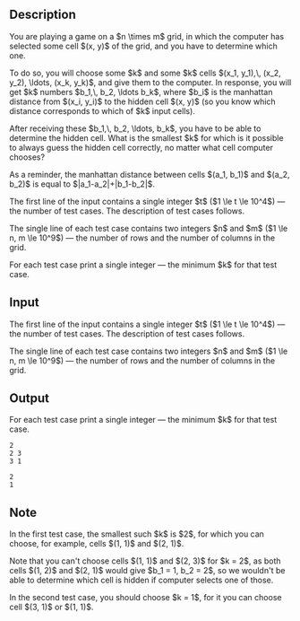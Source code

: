 ## Description

<div><p>You are playing a game on a $n \times m$ grid, in which the computer has selected some cell $(x, y)$ of the grid, and you have to determine which one. </p><p>To do so, you will choose some $k$ and some $k$ cells $(x_1, y_1),\, (x_2, y_2), \ldots, (x_k, y_k)$, and give them to the computer. In response, you will get $k$ numbers $b_1,\, b_2, \ldots b_k$, where $b_i$ is the manhattan distance from $(x_i, y_i)$ to the hidden cell $(x, y)$ (so you know which distance corresponds to which of $k$ input cells). </p><p>After receiving these $b_1,\, b_2, \ldots, b_k$, you have to be able to determine the hidden cell. What is the smallest $k$ for which is it possible to always guess the hidden cell correctly, no matter what cell computer chooses?</p><p>As a reminder, the manhattan distance between cells $(a_1, b_1)$ and $(a_2, b_2)$ is equal to $|a_1-a_2|+|b_1-b_2|$.</p></div><div class="input-specification"><p>The first line of the input contains a single integer $t$ ($1 \le t \le 10^4$)&nbsp;— the number of test cases. The description of test cases follows. </p><p>The single line of each test case contains two integers $n$ and $m$ ($1 \le n, m \le 10^9$)&nbsp;— the number of rows and the number of columns in the grid.</p></div><div class="output-specification"><p>For each test case print a single integer&nbsp;— the minimum $k$ for that test case.</p></div>

## Input

<p>The first line of the input contains a single integer $t$ ($1 \le t \le 10^4$)&nbsp;— the number of test cases. The description of test cases follows. </p><p>The single line of each test case contains two integers $n$ and $m$ ($1 \le n, m \le 10^9$)&nbsp;— the number of rows and the number of columns in the grid.</p>

## Output

<p>For each test case print a single integer&nbsp;— the minimum $k$ for that test case.</p>





```input1
2
2 3
3 1
```




```output1
2
1
```



## Note

<p>In the first test case, the smallest such $k$ is $2$, for which you can choose, for example, cells $(1, 1)$ and $(2, 1)$.</p><p>Note that you can't choose cells $(1, 1)$ and $(2, 3)$ for $k = 2$, as both cells $(1, 2)$ and $(2, 1)$ would give $b_1 = 1, b_2 = 2$, so we wouldn't be able to determine which cell is hidden if computer selects one of those.</p><p>In the second test case, you should choose $k = 1$, for it you can choose cell $(3, 1)$ or $(1, 1)$.</p>
